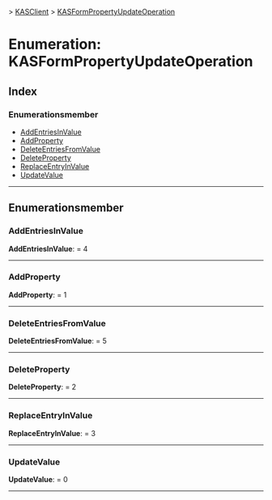 [](../README.md) > [KASClient](../modules/kasclient.md) > [KASFormPropertyUpdateOperation](../enums/kasclient.kasformpropertyupdateoperation.md)

# <a name="enumeration-kasformpropertyupdateoperation"></a>Enumeration: KASFormPropertyUpdateOperation

## <a name="index"></a>Index 

### <a name="enumeration-members"></a>Enumerationsmember

* [AddEntriesInValue](kasclient.kasformpropertyupdateoperation.md#addentriesinvalue)
* [AddProperty](kasclient.kasformpropertyupdateoperation.md#addproperty)
* [DeleteEntriesFromValue](kasclient.kasformpropertyupdateoperation.md#deleteentriesfromvalue)
* [DeleteProperty](kasclient.kasformpropertyupdateoperation.md#deleteproperty)
* [ReplaceEntryInValue](kasclient.kasformpropertyupdateoperation.md#replaceentryinvalue)
* [UpdateValue](kasclient.kasformpropertyupdateoperation.md#updatevalue)

---

## <a name="enumeration-members"></a>Enumerationsmember

<a id="addentriesinvalue"></a>

###  <a name="addentriesinvalue"></a>AddEntriesInValue

**AddEntriesInValue**: = 4

___

<a id="addproperty"></a>

###  <a name="addproperty"></a>AddProperty

**AddProperty**: = 1

___

<a id="deleteentriesfromvalue"></a>

###  <a name="deleteentriesfromvalue"></a>DeleteEntriesFromValue

**DeleteEntriesFromValue**: = 5

___

<a id="deleteproperty"></a>

###  <a name="deleteproperty"></a>DeleteProperty

**DeleteProperty**: = 2

___

<a id="replaceentryinvalue"></a>

###  <a name="replaceentryinvalue"></a>ReplaceEntryInValue

**ReplaceEntryInValue**: = 3

___

<a id="updatevalue"></a>

###  <a name="updatevalue"></a>UpdateValue

**UpdateValue**: = 0

___

